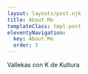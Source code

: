 ```yaml
---
layout: layouts/post.njk
title: About Me
templateClass: tmpl-post
eleventyNavigation:
  key: About Me
  order: 3
---
```


Vallekas con K de Kultura
